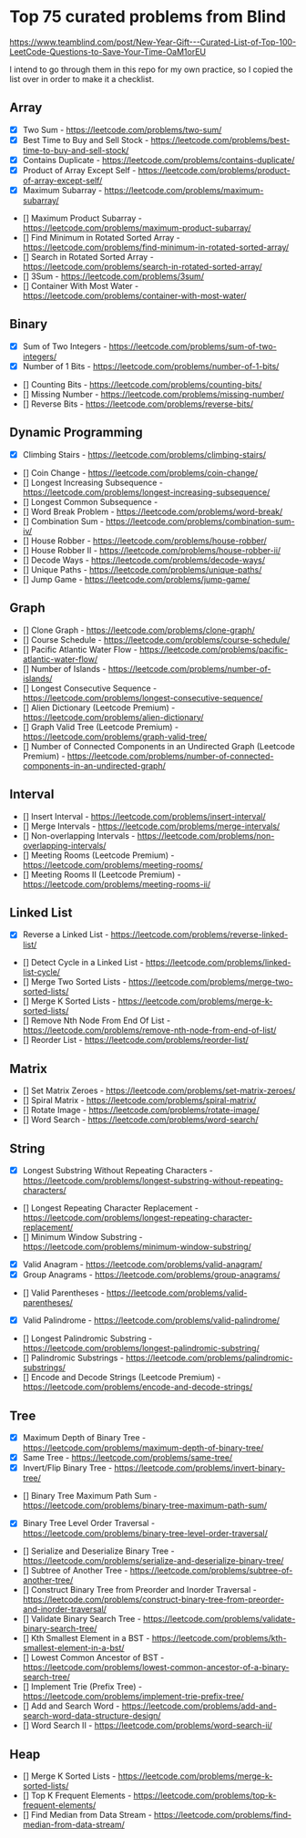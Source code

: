 # Top 75 curated problems from Blind

https://www.teamblind.com/post/New-Year-Gift---Curated-List-of-Top-100-LeetCode-Questions-to-Save-Your-Time-OaM1orEU

I intend to go through them in this repo for my own practice, so I copied the
list over in order to make it a checklist.

## Array

- [x] Two Sum - https://leetcode.com/problems/two-sum/
- [x] Best Time to Buy and Sell Stock - https://leetcode.com/problems/best-time-to-buy-and-sell-stock/
- [x] Contains Duplicate - https://leetcode.com/problems/contains-duplicate/
- [x] Product of Array Except Self - https://leetcode.com/problems/product-of-array-except-self/
- [x] Maximum Subarray - https://leetcode.com/problems/maximum-subarray/
- [] Maximum Product Subarray - https://leetcode.com/problems/maximum-product-subarray/
- [] Find Minimum in Rotated Sorted Array - https://leetcode.com/problems/find-minimum-in-rotated-sorted-array/
- [] Search in Rotated Sorted Array - https://leetcode.com/problems/search-in-rotated-sorted-array/
- [] 3Sum - https://leetcode.com/problems/3sum/
- [] Container With Most Water - https://leetcode.com/problems/container-with-most-water/

## Binary

- [x] Sum of Two Integers - https://leetcode.com/problems/sum-of-two-integers/
- [x] Number of 1 Bits - https://leetcode.com/problems/number-of-1-bits/
- [] Counting Bits - https://leetcode.com/problems/counting-bits/
- [] Missing Number - https://leetcode.com/problems/missing-number/
- [] Reverse Bits - https://leetcode.com/problems/reverse-bits/

## Dynamic Programming

- [x] Climbing Stairs - https://leetcode.com/problems/climbing-stairs/
- [] Coin Change - https://leetcode.com/problems/coin-change/
- [] Longest Increasing Subsequence - https://leetcode.com/problems/longest-increasing-subsequence/
- [] Longest Common Subsequence -
- [] Word Break Problem - https://leetcode.com/problems/word-break/
- [] Combination Sum - https://leetcode.com/problems/combination-sum-iv/
- [] House Robber - https://leetcode.com/problems/house-robber/
- [] House Robber II - https://leetcode.com/problems/house-robber-ii/
- [] Decode Ways - https://leetcode.com/problems/decode-ways/
- [] Unique Paths - https://leetcode.com/problems/unique-paths/
- [] Jump Game - https://leetcode.com/problems/jump-game/

## Graph

- [] Clone Graph - https://leetcode.com/problems/clone-graph/
- [] Course Schedule - https://leetcode.com/problems/course-schedule/
- [] Pacific Atlantic Water Flow - https://leetcode.com/problems/pacific-atlantic-water-flow/
- [] Number of Islands - https://leetcode.com/problems/number-of-islands/
- [] Longest Consecutive Sequence - https://leetcode.com/problems/longest-consecutive-sequence/
- [] Alien Dictionary (Leetcode Premium) - https://leetcode.com/problems/alien-dictionary/
- [] Graph Valid Tree (Leetcode Premium) - https://leetcode.com/problems/graph-valid-tree/
- [] Number of Connected Components in an Undirected Graph (Leetcode Premium) - https://leetcode.com/problems/number-of-connected-components-in-an-undirected-graph/

## Interval

- [] Insert Interval - https://leetcode.com/problems/insert-interval/
- [] Merge Intervals - https://leetcode.com/problems/merge-intervals/
- [] Non-overlapping Intervals - https://leetcode.com/problems/non-overlapping-intervals/
- [] Meeting Rooms (Leetcode Premium) - https://leetcode.com/problems/meeting-rooms/
- [] Meeting Rooms II (Leetcode Premium) - https://leetcode.com/problems/meeting-rooms-ii/

## Linked List

- [x] Reverse a Linked List - https://leetcode.com/problems/reverse-linked-list/
- [] Detect Cycle in a Linked List - https://leetcode.com/problems/linked-list-cycle/
- [] Merge Two Sorted Lists - https://leetcode.com/problems/merge-two-sorted-lists/
- [] Merge K Sorted Lists - https://leetcode.com/problems/merge-k-sorted-lists/
- [] Remove Nth Node From End Of List - https://leetcode.com/problems/remove-nth-node-from-end-of-list/
- [] Reorder List - https://leetcode.com/problems/reorder-list/

## Matrix

- [] Set Matrix Zeroes - https://leetcode.com/problems/set-matrix-zeroes/
- [] Spiral Matrix - https://leetcode.com/problems/spiral-matrix/
- [] Rotate Image - https://leetcode.com/problems/rotate-image/
- [] Word Search - https://leetcode.com/problems/word-search/

## String

- [x] Longest Substring Without Repeating Characters - https://leetcode.com/problems/longest-substring-without-repeating-characters/
- [] Longest Repeating Character Replacement - https://leetcode.com/problems/longest-repeating-character-replacement/
- [] Minimum Window Substring - https://leetcode.com/problems/minimum-window-substring/
- [x] Valid Anagram - https://leetcode.com/problems/valid-anagram/
- [x] Group Anagrams - https://leetcode.com/problems/group-anagrams/
- [] Valid Parentheses - https://leetcode.com/problems/valid-parentheses/
- [x] Valid Palindrome - https://leetcode.com/problems/valid-palindrome/
- [] Longest Palindromic Substring - https://leetcode.com/problems/longest-palindromic-substring/
- [] Palindromic Substrings - https://leetcode.com/problems/palindromic-substrings/
- [] Encode and Decode Strings (Leetcode Premium) - https://leetcode.com/problems/encode-and-decode-strings/

## Tree

- [x] Maximum Depth of Binary Tree - https://leetcode.com/problems/maximum-depth-of-binary-tree/
- [x] Same Tree - https://leetcode.com/problems/same-tree/
- [x] Invert/Flip Binary Tree - https://leetcode.com/problems/invert-binary-tree/
- [] Binary Tree Maximum Path Sum - https://leetcode.com/problems/binary-tree-maximum-path-sum/
- [x] Binary Tree Level Order Traversal - https://leetcode.com/problems/binary-tree-level-order-traversal/
- [] Serialize and Deserialize Binary Tree - https://leetcode.com/problems/serialize-and-deserialize-binary-tree/
- [] Subtree of Another Tree - https://leetcode.com/problems/subtree-of-another-tree/
- [] Construct Binary Tree from Preorder and Inorder Traversal - https://leetcode.com/problems/construct-binary-tree-from-preorder-and-inorder-traversal/
- [] Validate Binary Search Tree - https://leetcode.com/problems/validate-binary-search-tree/
- [] Kth Smallest Element in a BST - https://leetcode.com/problems/kth-smallest-element-in-a-bst/
- [] Lowest Common Ancestor of BST - https://leetcode.com/problems/lowest-common-ancestor-of-a-binary-search-tree/
- [] Implement Trie (Prefix Tree) - https://leetcode.com/problems/implement-trie-prefix-tree/
- [] Add and Search Word - https://leetcode.com/problems/add-and-search-word-data-structure-design/
- [] Word Search II - https://leetcode.com/problems/word-search-ii/

## Heap

- [] Merge K Sorted Lists - https://leetcode.com/problems/merge-k-sorted-lists/
- [] Top K Frequent Elements - https://leetcode.com/problems/top-k-frequent-elements/
- [] Find Median from Data Stream - https://leetcode.com/problems/find-median-from-data-stream/
